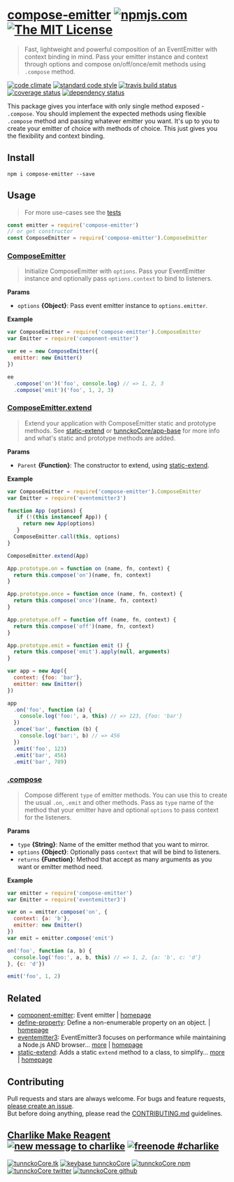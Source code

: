 # [compose-emitter][author-www-url] [![npmjs.com][npmjs-img]][npmjs-url] [![The MIT License][license-img]][license-url] 

> Fast, lightweight and powerful composition of an EventEmitter with context binding in mind. Pass your emitter instance and context through options and compose on/off/once/emit methods using `.compose` method.

[![code climate][codeclimate-img]][codeclimate-url] [![standard code style][standard-img]][standard-url] [![travis build status][travis-img]][travis-url] [![coverage status][coveralls-img]][coveralls-url] [![dependency status][david-img]][david-url]

This package gives you interface with only single method exposed - `.compose`. You should implement the expected methods using flexible `.compose` method and passing whatever emitter you want. It's up to you to create your emitter of choice with methods of choice. This just gives you the flexibility and context binding.

## Install
```
npm i compose-emitter --save
```

## Usage
> For more use-cases see the [tests](./test.js)

```js
const emitter = require('compose-emitter')
// or get constructor
const ComposeEmitter = require('compose-emitter').ComposeEmitter
```

### [ComposeEmitter](index.js#L37)
> Initialize ComposeEmitter with `options`. Pass your EventEmitter instance and optionally pass `options.context` to bind to listeners.

**Params**

* `options` **{Object}**: Pass event emitter instance to `options.emitter`.    

**Example**

```js
var ComposeEmitter = require('compose-emitter').ComposeEmitter
var Emitter = require('component-emitter')

var ee = new ComposeEmitter({
  emitter: new Emitter()
})

ee
  .compose('on')('foo', console.log) // => 1, 2, 3
  .compose('emit')('foo', 1, 2, 3)
```

### [ComposeEmitter.extend](index.js#L104)
> Extend your application with ComposeEmitter static and prototype methods. See [static-extend][] or [tunnckoCore/app-base](https://github.com/tunnckoCore/app-base) for more info and what's static and prototype methods are added.

**Params**

* `Parent` **{Function}**: The constructor to extend, using [static-extend][].    

**Example**

```js
var ComposeEmitter = require('compose-emitter').ComposeEmitter
var Emitter = require('eventemitter3')

function App (options) {
   if (!(this instanceof App)) {
     return new App(options)
   }
  ComposeEmitter.call(this, options)
}

ComposeEmitter.extend(App)

App.prototype.on = function on (name, fn, context) {
  return this.compose('on')(name, fn, context)
}

App.prototype.once = function once (name, fn, context) {
  return this.compose('once')(name, fn, context)
}

App.prototype.off = function off (name, fn, context) {
  return this.compose('off')(name, fn, context)
}

App.prototype.emit = function emit () {
  return this.compose('emit').apply(null, arguments)
}

var app = new App({
  context: {foo: 'bar'},
  emitter: new Emitter()
})

app
  .on('foo', function (a) {
    console.log('foo:', a, this) // => 123, {foo: 'bar'}
  })
  .once('bar', function (b) {
    console.log('bar:', b) // => 456
  })
  .emit('foo', 123)
  .emit('bar', 456)
  .emit('bar', 789)
```

### [.compose](index.js#L137)
> Compose different `type` of emitter methods. You can use this to create the usual `.on`, `.emit` and other methods. Pass as `type` name of the method that your emitter have and optional `options` to pass context for the listeners.

**Params**

* `type` **{String}**: Name of the emitter method that you want to mirror.    
* `options` **{Object}**: Optionally pass `context` that will be bind to listeners.    
* `returns` **{Function}**: Method that accept as many arguments as you want or emitter method need.  

**Example**

```js
var emitter = require('compose-emitter')
var Emitter = require('eventemitter3')

var on = emitter.compose('on', {
  context: {a: 'b'},
  emitter: new Emitter()
})
var emit = emitter.compose('emit')

on('foo', function (a, b) {
  console.log('foo:', a, b, this) // => 1, 2, {a: 'b', c: 'd'}
}, {c: 'd'})

emit('foo', 1, 2)
```

## Related
* [component-emitter](https://www.npmjs.com/package/component-emitter): Event emitter | [homepage](https://github.com/component/emitter)
* [define-property](https://www.npmjs.com/package/define-property): Define a non-enumerable property on an object. | [homepage](https://github.com/jonschlinkert/define-property)
* [eventemitter3](https://www.npmjs.com/package/eventemitter3): EventEmitter3 focuses on performance while maintaining a Node.js AND browser… [more](https://www.npmjs.com/package/eventemitter3) | [homepage](https://github.com/primus/eventemitter3)
* [static-extend](https://www.npmjs.com/package/static-extend): Adds a static `extend` method to a class, to simplify… [more](https://www.npmjs.com/package/static-extend) | [homepage](https://github.com/jonschlinkert/static-extend)

## Contributing
Pull requests and stars are always welcome. For bugs and feature requests, [please create an issue](https://github.com/tunnckoCore/compose-emitter/issues/new).  
But before doing anything, please read the [CONTRIBUTING.md](./CONTRIBUTING.md) guidelines.

## [Charlike Make Reagent](http://j.mp/1stW47C) [![new message to charlike][new-message-img]][new-message-url] [![freenode #charlike][freenode-img]][freenode-url]

[![tunnckoCore.tk][author-www-img]][author-www-url] [![keybase tunnckoCore][keybase-img]][keybase-url] [![tunnckoCore npm][author-npm-img]][author-npm-url] [![tunnckoCore twitter][author-twitter-img]][author-twitter-url] [![tunnckoCore github][author-github-img]][author-github-url]

[static-extend]: https://github.com/jonschlinkert/static-extend

[npmjs-url]: https://www.npmjs.com/package/compose-emitter
[npmjs-img]: https://img.shields.io/npm/v/compose-emitter.svg?label=compose-emitter

[license-url]: https://github.com/tunnckoCore/compose-emitter/blob/master/LICENSE
[license-img]: https://img.shields.io/badge/license-MIT-blue.svg

[codeclimate-url]: https://codeclimate.com/github/tunnckoCore/compose-emitter
[codeclimate-img]: https://img.shields.io/codeclimate/github/tunnckoCore/compose-emitter.svg

[travis-url]: https://travis-ci.org/tunnckoCore/compose-emitter
[travis-img]: https://img.shields.io/travis/tunnckoCore/compose-emitter/master.svg

[coveralls-url]: https://coveralls.io/r/tunnckoCore/compose-emitter
[coveralls-img]: https://img.shields.io/coveralls/tunnckoCore/compose-emitter.svg

[david-url]: https://david-dm.org/tunnckoCore/compose-emitter
[david-img]: https://img.shields.io/david/tunnckoCore/compose-emitter.svg

[standard-url]: https://github.com/feross/standard
[standard-img]: https://img.shields.io/badge/code%20style-standard-brightgreen.svg

[author-www-url]: http://www.tunnckocore.tk
[author-www-img]: https://img.shields.io/badge/www-tunnckocore.tk-fe7d37.svg

[keybase-url]: https://keybase.io/tunnckocore
[keybase-img]: https://img.shields.io/badge/keybase-tunnckocore-8a7967.svg

[author-npm-url]: https://www.npmjs.com/~tunnckocore
[author-npm-img]: https://img.shields.io/badge/npm-~tunnckocore-cb3837.svg

[author-twitter-url]: https://twitter.com/tunnckoCore
[author-twitter-img]: https://img.shields.io/badge/twitter-@tunnckoCore-55acee.svg

[author-github-url]: https://github.com/tunnckoCore
[author-github-img]: https://img.shields.io/badge/github-@tunnckoCore-4183c4.svg

[freenode-url]: http://webchat.freenode.net/?channels=charlike
[freenode-img]: https://img.shields.io/badge/freenode-%23charlike-5654a4.svg

[new-message-url]: https://github.com/tunnckoCore/ama
[new-message-img]: https://img.shields.io/badge/ask%20me-anything-green.svg


